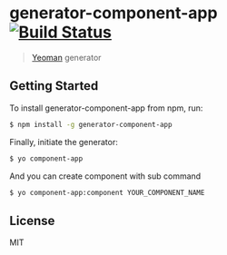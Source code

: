 # generator-component-app [![Build Status](https://secure.travis-ci.org/takashi/generator-component-app.png?branch=master)](https://travis-ci.org/takashi/generator-component-app)

> [Yeoman](http://yeoman.io) generator


## Getting Started

To install generator-component-app from npm, run:

```bash
$ npm install -g generator-component-app
```

Finally, initiate the generator:

```bash
$ yo component-app
```

And you can create component with sub command

```bash
$ yo component-app:component YOUR_COMPONENT_NAME
```

## License

MIT
